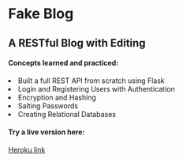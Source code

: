 <h1>Fake Blog</h1>
<h2>A RESTful Blog with Editing</h2>
<h4>Concepts learned and practiced:</h4>
<li>Built a full REST API from scratch using Flask
<li>Login and Registering Users with Authentication
<li>Encryption and Hashing
<li>Salting Passwords
<li>Creating Relational Databases
<h4>Try a live version here:</h4>
<a href="https://fake--blog.herokuapp.com/">Heroku link</a>

